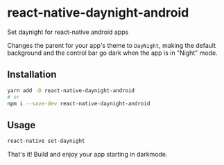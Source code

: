 # react-native-daynight-android

Set daynight for react-native android apps

Changes the parent for your app's theme to `DayNight`, making the default background and the control bar go dark when the app is in "Night" mode.

## Installation

```bash
yarn add -D react-native-daynight-android
# or
npm i --save-dev react-native-daynight-android
```

## Usage

```bash
react-native set-daynight
```

That's it! Build and enjoy your app starting in darkmode.
